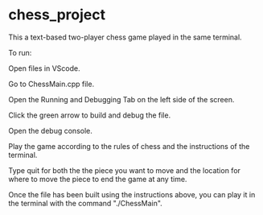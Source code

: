# chess_project
This a text-based two-player chess game played in the same terminal.

To run:


Open files in VScode.

Go to ChessMain.cpp file.

Open the Running and Debugging Tab on the left side of the screen.

Click the green arrow to build and debug the file. 

Open the debug console.

Play the game according to the rules of chess and the instructions of the terminal.

Type quit for both the the piece you want to move and the location for where to move the piece to end the game at any time.

Once the file has been built using the instructions above, you can play it in the terminal with the command "./ChessMain".
